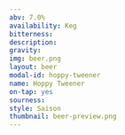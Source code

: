 ```yaml
---
abv: 7.0%
availability: Keg
bitterness: 
description:
gravity: 
img: beer.png
layout: beer
modal-id: hoppy-tweener
name: Hoppy Tweener
on-tap: yes
sourness: 
style: Saison
thumbnail: beer-preview.png
---
```

